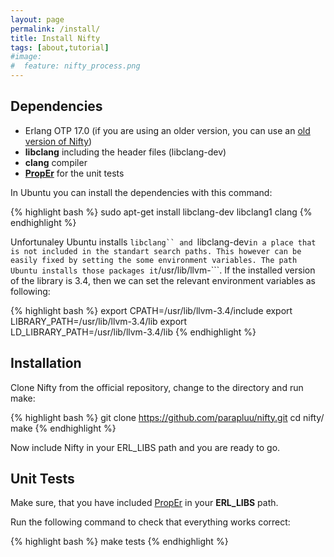 ```yaml
---
layout: page
permalink: /install/
title: Install Nifty
tags: [about,tutorial]
#image:
#  feature: nifty_process.png
---
```


## Dependencies
+ Erlang OTP 17.0 (if you are using an older version, you can use an <a href="https://github.com/parapluu/nifty/archive/pre-otp-17.tar.gz">old version of Nifty</a>)
+ **libclang** including the header files (libclang-dev)
+ **clang** compiler
+ <a href="http://proper.softlab.ntua.gr/">**PropEr**</a> for the unit tests

In Ubuntu you can install the dependencies with this command:

{% highlight bash %}
sudo apt-get install libclang-dev libclang1 clang
{% endhighlight %}

Unfortunaley Ubuntu installs ```libclang`` and ```libclang-dev``` in a place that is not
included in the standart search paths. This however can be easily fixed by setting the
some environment variables. The path Ubuntu installs those packages it ```/usr/lib/llvm-<version>```.
If the installed version of the library is 3.4, then we can set the relevant environment variables
as following:

{% highlight bash %}
export CPATH=/usr/lib/llvm-3.4/include 
export LIBRARY_PATH=/usr/lib/llvm-3.4/lib 
export LD_LIBRARY_PATH=/usr/lib/llvm-3.4/lib
{% endhighlight %}

## Installation
Clone Nifty from the official repository, change to the directory and run make:

{% highlight bash %}
git clone https://github.com/parapluu/nifty.git
cd nifty/
make
{% endhighlight %}

Now include Nifty in your ERL_LIBS path and you are ready to go.

## Unit Tests
Make sure, that you have included <a href="http://proper.softlab.ntua.gr/">PropEr</a> in your **ERL_LIBS** path.

Run the following command to check that everything works correct:

{% highlight bash %}
make tests
{% endhighlight %}
